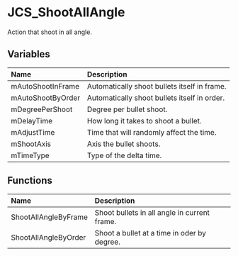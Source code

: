 # JCS_ShootAllAngle

Action that shoot in all angle.

## Variables

| Name              | Description                                   |
|:------------------|:----------------------------------------------|
| mAutoShootInFrame | Automatically shoot bullets itself in frame.  |
| mAutoShootByOrder | Automatically shoot bullets itself in order.  |
| mDegreePerShoot   | Degree per bullet shoot.                      |
| mDelayTime        | How long it takes to shoot a bullet.          |
| mAdjustTime       | Time that will randomly affect the time. |
| mShootAxis        | Axis the bullet shoots.                       |
| mTimeType         | Type of the delta time.                       |

## Functions

| Name                 | Description                                  |
|:---------------------|:---------------------------------------------|
| ShootAllAngleByFrame | Shoot bullets in all angle in current frame. |
| ShootAllAngleByOrder | Shoot a bullet at a time in oder by degree.  |
